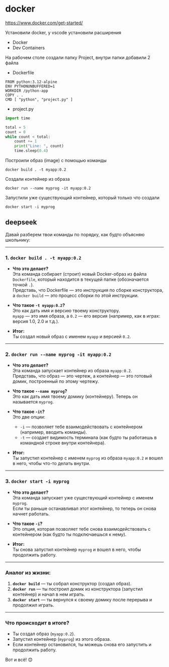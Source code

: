 # docker

https://www.docker.com/get-started/

Установили docker, у vscode установили расширения

- Docker
- Dev Containers

На рабочем столе создали папку Project, внутри папки добавили 2 файла

- Dockerfile

```
FROM python:3.12-alpine
ENV PYTHONUNBUFFERED=1
WORKDIR /python-app
COPY . .
CMD [ "python", "project.py" ]
```

- project.py

```python
import time

total = 5
count = 0
while count < total:
    count += 1
    print("Line: ", count)
    time.sleep(0.4)
```

Построили образ (image) с помощью команды 

`docker build . -t myapp:0.2`

Создали контейнер из образа

`docker run --name myprog -it myapp:0.2`

Запустили уже существующий контейнер, который только что создали

`docker start -i myprog`

## deepseek

Давай разберем твои команды по порядку, как будто объясняю школьнику:

---

### 1. **`docker build . -t myapp:0.2`**
- **Что это делает?**  
  Эта команда собирает (строит) новый Docker-образ из файла `Dockerfile`, который находится в текущей папке (обозначается точкой `.`).  
  Представь, что Dockerfile — это инструкция по сборке конструктора, а `docker build` — это процесс сборки по этой инструкции.

- **Что такое `-t myapp:0.2`?**  
  Это как дать имя и версию твоему конструктору.  
  `myapp` — это имя образа, а `0.2` — его версия (например, как в играх: версия 1.0, 2.0 и т.д.).

- **Итог:**  
  Ты создал новый образ с именем `myapp` и версией `0.2`.

---

### 2. **`docker run --name myprog -it myapp:0.2`**
- **Что это делает?**  
  Эта команда запускает контейнер из образа `myapp:0.2`.  
  Представь, что образ — это чертеж, а контейнер — это готовый домик, построенный по этому чертежу.

- **Что такое `--name myprog`?**  
  Это как дать имя твоему домику (контейнеру). Теперь он называется `myprog`.

- **Что такое `-it`?**  
  Это две опции:  
  - `-i` — позволяет тебе взаимодействовать с контейнером (например, вводить команды).  
  - `-t` — создает видимость терминала (как будто ты работаешь в командной строке внутри контейнера).

- **Итог:**  
  Ты запустил контейнер с именем `myprog` из образа `myapp:0.2` и вошел в него, чтобы что-то делать внутри.

---

### 3. **`docker start -i myprog`**
- **Что это делает?**  
  Эта команда запускает уже существующий контейнер с именем `myprog`.  
  Если ты раньше останавливал этот контейнер, то теперь он снова начнет работать.

- **Что такое `-i`?**  
  Это опция, которая позволяет тебе снова взаимодействовать с контейнером (как будто ты подключаешься к нему).

- **Итог:**  
  Ты снова запустил контейнер `myprog` и вошел в него, чтобы продолжить работу.

---

### Аналог из жизни:
1. **`docker build`** — ты собрал конструктор (создал образ).
2. **`docker run`** — ты построил домик из конструктора (запустил контейнер) и начал в нем играть.
3. **`docker start`** — ты вернулся к своему домику после перерыва и продолжил играть.

---

### Что происходит в итоге?
- Ты создал образ (`myapp:0.2`).
- Запустил контейнер (`myprog`) из этого образа.
- Если контейнер остановился, ты можешь снова его запустить и продолжить работу.

Вот и всё! 😊